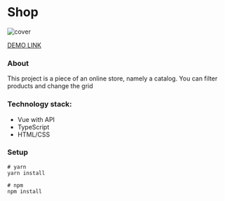 # Shop

![cover](https://i.postimg.cc/kg8q2Jpk/shop-cover.jpg)

[DEMO LINK](https://zinchenko-anastasiia.github.io/clothes-shop_test-task/)

### About
This project is a piece of an online store, namely a catalog. You can filter products and change the grid

### Technology stack:
+ Vue with API
+ TypeScript
+ HTML/CSS

### Setup
```
# yarn
yarn install

# npm
npm install
```
